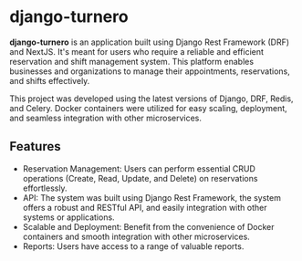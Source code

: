 # django-turnero

**django-turnero** is an application built using Django Rest Framework (DRF) and NextJS. It's meant for users who require a reliable and efficient reservation and shift management system. This platform enables businesses and organizations to manage their appointments, reservations, and shifts effectively.

This project was developed using the latest versions of Django, DRF, Redis, and Celery. Docker containers were utilized for easy scaling, deployment, and seamless integration with other microservices.

## Features

- Reservation Management: Users can perform essential CRUD operations (Create, Read, Update, and Delete) on reservations effortlessly.
- API:  The system was built using Django Rest Framework, the system offers a robust and RESTful API, and easily integration with other systems or applications.
- Scalable and Deployment: Benefit from the convenience of Docker containers and smooth integration with other microservices.
- Reports: Users have access to a range of valuable reports.